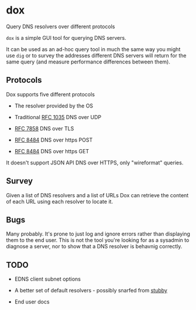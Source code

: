 # dox
Query DNS resolvers over different protocols

`dox` is a simple GUI tool for querying DNS servers.

It can be used as an ad-hoc query tool in much the same way
you might use `dig` or to survey the addresses different DNS
servers will return for the same query (and measure performance
differences between them).

## Protocols

Dox supports five different protocols

  * The resolver provided by the OS

  * Traditional [RFC 1035](https://tools.wordtothewise.com/rfc/1035) DNS over UDP
  
  * [RFC 7858](https://tools.wordtothewise.com/rfc/7858) DNS over TLS

  * [RFC 8484](https://tools.wordtothewise.com/rfc/8484) DNS over https POST

  * [RFC 8484](https://tools.wordtothewise.com/rfc/8484) DNS over https GET

It doesn't support JSON API DNS over HTTPS, only "wireformat" queries.

## Survey

Given a list of DNS resolvers and a list of URLs Dox can retrieve
the content of each URL using each resolver to locate it.

## Bugs

Many probably. It's prone to just log and ignore errors rather than
displaying them to the end user. This is not the tool you're looking
for as a sysadmin to diagnose a server, nor to show that a DNS resolver
is behavnig correctly.

## TODO

  * EDNS client subnet options

  * A better set of default resolvers - possibly snarfed from [stubby](https://github.com/getdnsapi/stubby)

  * End user docs